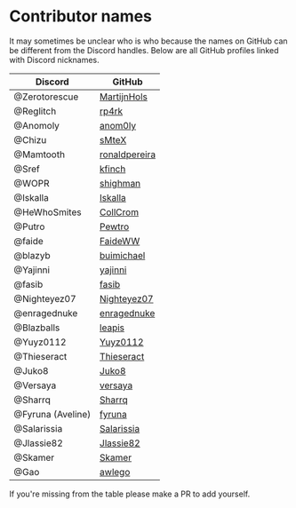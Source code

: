 # Contributor names

It may sometimes be unclear who is who because the names on GitHub can be different from the Discord handles. Below are all GitHub profiles linked with Discord nicknames.

| Discord | GitHub |
| --- | --- |
| @Zerotorescue | [MartijnHols](https://github.com/MartijnHols) |
| @Reglitch | [rp4rk](https://github.com/rp4rk) |
| @Anomoly | [anom0ly](https://github.com/anom0ly) |
| @Chizu | [sMteX](https://github.com/sMteX) |
| @Mamtooth | [ronaldpereira](https://github.com/ronaldpereira) |
| @Sref | [kfinch](https://github.com/kfinch) |
| @WOPR | [shighman](https://github.com/shighman) |
| @Iskalla | [Iskalla](https://github.com/Iskalla) |
| @HeWhoSmites | [CollCrom](https://github.com/CollCrom) |
| @Putro | [Pewtro](https://github.com/Pewtro) |
| @faide | [FaideWW](https://github.com/FaideWW) |
| @blazyb | [buimichael](https://github.com/buimichael) |
| @Yajinni | [yajinni](https://github.com/yajinni) |
| @fasib | [fasib](https://github.com/fasib) |
| @Nighteyez07 | [Nighteyez07](https://github.com/Nighteyez07) |
| @enragednuke | [enragednuke](https://github.com/enragednuke) |
| @Blazballs | [leapis](https://github.com/leapis) |
| @Yuyz0112 | [Yuyz0112](https://github.com/Yuyz0112) |
| @Thieseract | [Thieseract](https://github.com/Thieseract) |
| @Juko8 | [Juko8](https://github.com/Juko8) |
| @Versaya | [versaya](https://github.com/versaya) |
| @Sharrq | [Sharrq](https://github.com/Sharrq) |
| @Fyruna (Aveline) | [fyruna](https://github.com/fyruna) |
| @Salarissia | [Salarissia](https://github.com/Salarissia) |
| @Jlassie82 | [Jlassie82](https://github.com/Jlassie82) |
| @Skamer | [Skamer](https://github.com/Skamer) |
| @Gao | [awlego](https://github.com/Awlego) |

If you're missing from the table please make a PR to add yourself.
